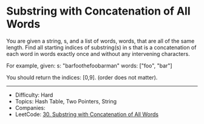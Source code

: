 # Substring with Concatenation of All Words

You are given a string, s, and a list of words, words, that are all of the same length. Find all starting indices of substring(s) in s that is a concatenation of each word in words exactly once and without any intervening characters.

For example, given:
s: "barfoothefoobarman"
words: ["foo", "bar"]

You should return the indices: [0,9].
(order does not matter).

---

* Difficulty: Hard
* Topics: Hash Table, Two Pointers, String
* Companies: 
* LeetCode: [30. Substring with Concatenation of All Words](https://leetcode.com/problems/substring-with-concatenation-of-all-words/description/)
